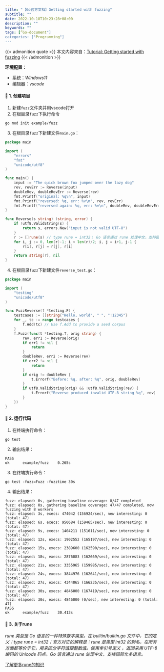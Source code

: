 ```yaml
---
title: "【Go官方文档】Getting started with fuzzing"
subtitle: ""
date: 2022-10-18T10:23:28+08:00
description: ""
keywords: ""
tags: [”Go-document"]
categories: ["Programming"]
---
```


{{< admonition quote >}}
本文内容来自：[Tutorial: Getting started with fuzzing](https://golang.google.cn/doc/tutorial/fuzz)
{{< /admonition >}}

**环境配置：**
- 系统：*Windows11*
- 编辑器：*vscode*

#### 🍄 1. 创建项目
1. 新建`fuzz`文件夹并用vscode打开
2. 在根目录`fuzz`下执行命令
```shell
go mod init example/fuzz
```
3. 在根目录`fuzz`下新建文件`main.go`：
```go
package main

import (
    "errors"
    "fmt"
    "unicode/utf8"
)

func main() {
    input := "The quick brown fox jumped over the lazy dog"
    rev, revErr := Reverse(input)
    doubleRev, doubleRevErr := Reverse(rev)
    fmt.Printf("original: %q\n", input)
    fmt.Printf("reversed: %q, err: %v\n", rev, revErr)
    fmt.Printf("reversed again: %q, err: %v\n", doubleRev, doubleRevErr)
}

func Reverse(s string) (string, error) {
    if !utf8.ValidString(s) {
        return s, errors.New("input is not valid UTF-8")
    }
    r := []rune(s) // type rune = int32； Go 语言通过 rune 处理中文，支持国际化多语言。
    for i, j := 0, len(r)-1; i < len(r)/2; i, j = i+1, j-1 {
        r[i], r[j] = r[j], r[i]
    }
    return string(r), nil
}
```
4. 在根目录`fuzz`下新建文件`reverse_test.go`：
```go
package main

import (
	"testing"
	"unicode/utf8"
)

func FuzzReverse(f *testing.F) {
	testcases := []string{"Hello, world", " ", "!12345"}
	for _, tc := range testcases {
		f.Add(tc) // Use f.Add to provide a seed corpus
	}
	f.Fuzz(func(t *testing.T, orig string) {
		rev, err1 := Reverse(orig)
		if err1 != nil {
			return
		}
		doubleRev, err2 := Reverse(rev)
		if err2 != nil {
			return
		}
		if orig != doubleRev {
			t.Errorf("Before: %q, after: %q", orig, doubleRev)
		}
		if utf8.ValidString(orig) && !utf8.ValidString(rev) {
			t.Errorf("Reverse produced invalid UTF-8 string %q", rev)
		}
	})
}

```

#### 🥕 2. 运行代码
1. 在终端执行命令：
```shell
go test
```
2. 输出结果：
```shell
PASS
ok      example/fuzz    0.265s
```
3. 在终端执行命令：
```shell
go test -fuzz=Fuzz -fuzztime 30s
```
4. 输出结果：
```shell
fuzz: elapsed: 0s, gathering baseline coverage: 0/47 completed
fuzz: elapsed: 0s, gathering baseline coverage: 47/47 completed, now fuzzing with 8 workers
fuzz: elapsed: 3s, execs: 474042 (156924/sec), new interesting: 0 (total: 47)
fuzz: elapsed: 6s, execs: 950684 (159465/sec), new interesting: 0 (total: 47)
fuzz: elapsed: 9s, execs: 1404211 (151611/sec), new interesting: 0 (total: 47)
fuzz: elapsed: 12s, execs: 1902552 (165197/sec), new interesting: 0 (total: 47)
fuzz: elapsed: 15s, execs: 2389600 (162590/sec), new interesting: 0 (total: 47)
fuzz: elapsed: 18s, execs: 2876083 (162669/sec), new interesting: 0 (total: 47)
fuzz: elapsed: 21s, execs: 3355965 (159985/sec), new interesting: 0 (total: 47)
fuzz: elapsed: 24s, execs: 3844976 (162641/sec), new interesting: 0 (total: 47)
fuzz: elapsed: 27s, execs: 4344065 (166235/sec), new interesting: 0 (total: 47)
fuzz: elapsed: 30s, execs: 4846000 (167419/sec), new interesting: 0 (total: 47)
fuzz: elapsed: 30s, execs: 4846000 (0/sec), new interesting: 0 (total: 47)
PASS
ok      example/fuzz    30.413s
```

#### 🥩 3. 关于rune
*rune 类型是 Go 语言的一种特殊数字类型。在 builtin/builtin.go 文件中，它的定义：type rune = int32；官方对它的解释是：rune 是类型 int32 的别名，在所有方面都等价于它，用来区分字符值跟整数值。使用单引号定义 ，返回采用 UTF-8 编码的 Unicode 码点。Go 语言通过 rune 处理中文，支持国际化多语言。*

[了解更多rune的知识](https://www.cnblogs.com/cheyunhua/p/16007219.html)